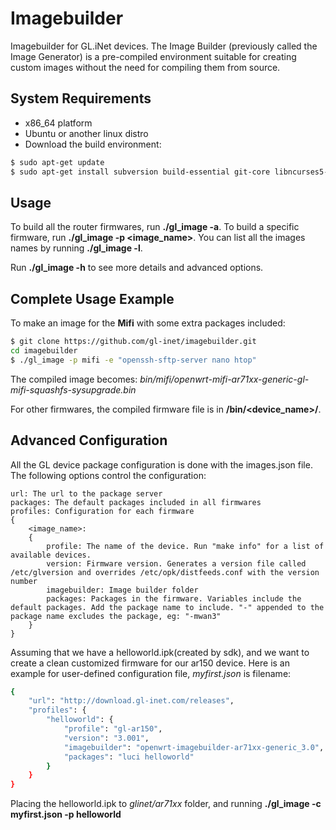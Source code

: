 # Imagebuilder

Imagebuilder for GL.iNet devices. The Image Builder (previously called the Image Generator) is a pre-compiled environment suitable for creating custom images without the need for compiling them from source.

## System Requirements

- x86_64 platform
- Ubuntu or another linux distro
- Download the build environment:

```bash
$ sudo apt-get update
$ sudo apt-get install subversion build-essential git-core libncurses5-dev zlib1g-dev gawk flex quilt libssl-dev xsltproc libxml-parser-perl mercurial bzr ecj cvs unzip git wget
```

## Usage

To build all the router firmwares, run **./gl_image -a**. To build a specific firmware, run **./gl_image -p <image_name>**. You can list all the images names by running **./gl_image -l**.

Run **./gl_image -h** to see more details and advanced options.

## Complete Usage Example

To make an image for the **Mifi** with some extra packages included:

```bash
$ git clone https://github.com/gl-inet/imagebuilder.git
cd imagebuilder
$ ./gl_image -p mifi -e "openssh-sftp-server nano htop"
```

The compiled image becomes: *bin/mifi/openwrt-mifi-ar71xx-generic-gl-mifi-squashfs-sysupgrade.bin*

For other firmwares, the compiled firmware file is in **/bin/<device_name>/**.

## Advanced Configuration

All the GL device package configuration is done with the images.json file. The following options control the configuration:


    url: The url to the package server
    packages: The default packages included in all firmwares
    profiles: Configuration for each firmware
    {
        <image_name>:
        {
            profile: The name of the device. Run "make info" for a list of available devices.
            version: Firmware version. Generates a version file called /etc/glversion and overrides /etc/opk/distfeeds.conf with the version number
            imagebuilder: Image builder folder
            packages: Packages in the firmware. Variables include the default packages. Add the package name to include. "-" appended to the package name excludes the package, eg: "-mwan3"
        }
    }

Assuming that we have a helloworld.ipk(created by sdk), and we want to create a clean customized firmware for our ar150 device. Here is an example for user-defined configuration file, *myfirst.json* is filename:

```bash
{
	"url": "http://download.gl-inet.com/releases",
	"profiles": {
		"helloworld": {
			"profile": "gl-ar150",
			"version": "3.001",
			"imagebuilder": "openwrt-imagebuilder-ar71xx-generic_3.0",
			"packages": "luci helloworld"
		}
	}
}
```

Placing the helloworld.ipk to *glinet/ar71xx* folder, and running **./gl_image -c myfirst.json -p helloworld**

